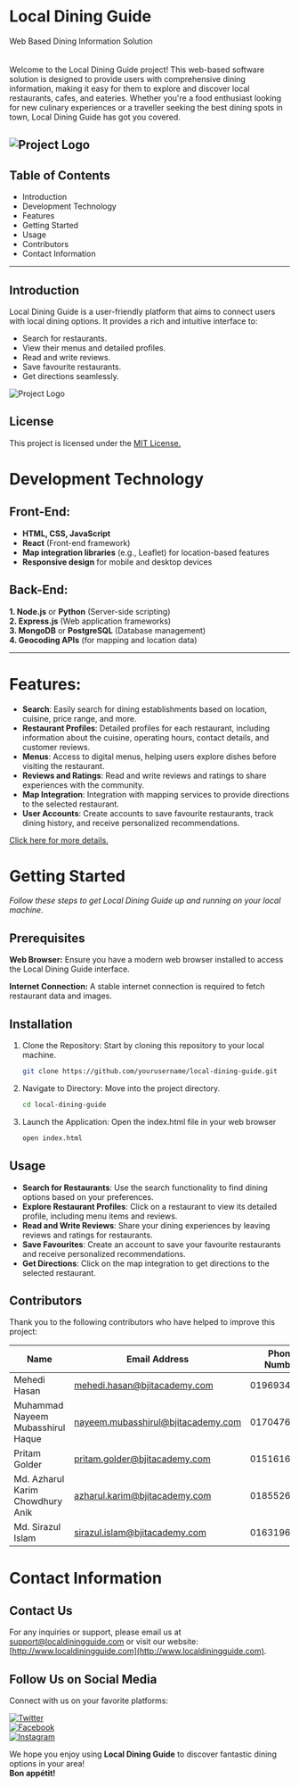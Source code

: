 # Local Dining Guide

Web Based Dining Information Solution
\
\
\
Welcome to the Local Dining Guide project! This web-based software solution is designed to
provide users with comprehensive dining information, making it easy for them to explore
and discover local restaurants, cafes, and eateries. Whether you're a food enthusiast looking
for new culinary experiences or a traveller seeking the best dining spots in town, Local
Dining Guide has got you covered.

![Project Logo](https://as2.ftcdn.net/v2/jpg/03/00/68/93/1000_F_300689337_Mpsp4QbAhv8P3yt3Y6pvjiPgvaF2Uuyh.jpg) 
---

## Table of Contents
- Introduction
- Development Technology
- Features
- Getting Started
- Usage
- Contributors
- Contact Information

---

## Introduction
Local Dining Guide is a user-friendly platform that aims to connect users with local dining options. It provides a rich and intuitive interface to:
- Search for restaurants.
- View their menus and detailed profiles.
- Read and write reviews.
- Save favourite restaurants.
- Get directions seamlessly.

![Project Logo](https://cdn.dribbble.com/users/9998935/screenshots/17648108/behance_b.jpg)


## License
This project is licensed under the [MIT License.](https://www.bjitacademy.com)


# Development Technology

## Front-End:
- **HTML, CSS, JavaScript**
- **React** (Front-end framework)
- **Map integration libraries** (e.g., Leaflet) for location-based features
- **Responsive design** for mobile and desktop devices

## Back-End:
**1. Node.js** or **Python** (Server-side scripting)  
**2. Express.js** (Web application frameworks)  
**3. MongoDB** or **PostgreSQL** (Database management)  
**4. Geocoding APIs** (for mapping and location data)




---

# Features:
- **Search**: Easily search for dining establishments based on location, cuisine, price range, and more.
- **Restaurant Profiles**: Detailed profiles for each restaurant, including information about the cuisine, operating hours, contact details, and customer reviews.
- **Menus**: Access to digital menus, helping users explore dishes before visiting the restaurant.
- **Reviews and Ratings**: Read and write reviews and ratings to share experiences with the community.
- **Map Integration**: Integration with mapping services to provide directions to the selected restaurant.
- **User Accounts**: Create accounts to save favourite restaurants, track dining history, and receive personalized recommendations.

[Click here for more details.](https://www.bjitacademy.com)


# Getting Started

*Follow these steps to get Local Dining Guide up and running on your local machine.*

## Prerequisites

**Web Browser:** Ensure you have a modern web browser installed to access the Local Dining
Guide interface.

**Internet Connection:** A stable internet connection is required to fetch restaurant data and
images.


## Installation

1. Clone the Repository: Start by cloning this repository to your local machine.

   ```bash
   git clone https://github.com/yourusername/local-dining-guide.git

3. Navigate to Directory: Move into the project directory.

   ```bash
   cd local-dining-guide

5. Launch the Application: Open the index.html file in your web browser

   ```bash
   open index.html


## Usage

- **Search for Restaurants**: Use the search functionality to find dining options based on your preferences.
- **Explore Restaurant Profiles**: Click on a restaurant to view its detailed profile, including menu items and reviews.
- **Read and Write Reviews**: Share your dining experiences by leaving reviews and ratings for restaurants.
- **Save Favourites**: Create an account to save your favourite restaurants and receive personalized recommendations.
- **Get Directions**: Click on the map integration to get directions to the selected restaurant.


## Contributors

Thank you to the following contributors who have helped to improve this project:

| Name                               | Email Address                       | Phone Number   |
|------------------------------------|-------------------------------------|----------------|
| Mehedi Hasan                       | mehedi.hasan@bjitacademy.com        | 01969347372    |
| Muhammad Nayeem Mubasshirul Haque  | nayeem.mubasshirul@bjitacademy.com  | 01704765634    |
| Pritam Golder                      | pritam.golder@bjitacademy.com       | 01516163485    |
| Md. Azharul Karim Chowdhury Anik   | azharul.karim@bjitacademy.com       | 01855264355    |
| Md. Sirazul Islam                  | sirazul.islam@bjitacademy.com       | 01631963266    |






# Contact Information

## Contact Us


For any inquiries or support, please email us at [support@localdiningguide.com](mailto:support@localdiningguide.com) or visit our website: [http://www.localdiningguide.com](http://www.localdiningguide.com).

## Follow Us on Social Media

Connect with us on your favorite platforms:

[![Twitter](https://img.shields.io/badge/Twitter-@localdiningguide-1DA1F2?style=flat-square&logo=x&logoColor=white)](https://twitter.com/localdiningguide)  
[![Facebook](https://img.shields.io/badge/Facebook-LocalDiningGuide-1877F2?style=flat-square&logo=facebook&logoColor=white)](https://facebook.com/LocalDiningGuide)  
[![Instagram](https://img.shields.io/badge/Instagram-@localdiningguide-E4405F?style=flat-square&logo=instagram&logoColor=white)](https://instagram.com/localdiningguide)  



We hope you enjoy using **Local Dining Guide** to discover fantastic dining options in your area!  
**Bon appétit!**




